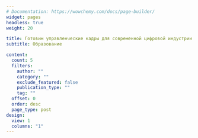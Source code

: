 ```yaml
---
# Documentation: https://wowchemy.com/docs/page-builder/
widget: pages
headless: true
weight: 20

title: Готовим управленческие кадры для современной цифровой индустрии
subtitle: Образование

content:
  count: 5
  filters:
    author: ""
    category: ""
    exclude_featured: false
    publication_type: ""
    tag: ""
  offset: 0
  order: desc
  page_type: post
design:
  view: 1
  columns: "1"
---
```

